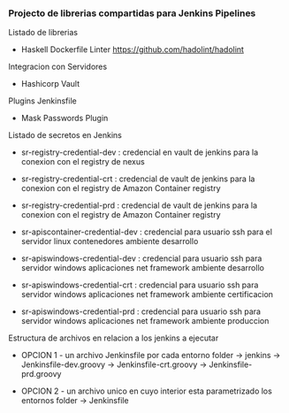### Projecto de librerias compartidas para Jenkins Pipelines



Listado de librerias 

- Haskell Dockerfile Linter   https://github.com/hadolint/hadolint

Integracion con Servidores 
- Hashicorp Vault


Plugins Jenkinsfile

- Mask Passwords Plugin



Listado de secretos en Jenkins

- sr-registry-credential-dev : credencial en vault de jenkins para la conexion con el registry de nexus
- sr-registry-credential-crt : credencial de vault de jenkins para la conexion con el registry de Amazon Container registry
- sr-registry-credential-prd : credencial de vault de jenkins para la conexion con el registry de Amazon Container registry

- sr-apiscontainer-credential-dev : credencial para usuario ssh para el servidor linux contenedores ambiente desarrollo

- sr-apiswindows-credential-dev : credencial para usuario ssh para servidor windows aplicaciones net framework ambiente desarrollo
- sr-apiswindows-credential-crt : credencial para usuario ssh para servidor windows aplicaciones net framework ambiente certificacion
- sr-apiswindows-credential-prd : credencial para usuario ssh para servidor windows aplicaciones net framework ambiente produccion



Estructura de archivos en relacion a los jenkins a ejecutar
* OPCION 1 - un archivo Jenkinsfile por cada entorno
folder
-> jenkins
   -> Jenkinsfile-dev.groovy
   -> Jenkinsfile-crt.groovy
   -> Jenkinsfile-prd.groovy

* OPCION 2 - un archivo unico en cuyo interior esta parametrizado los entornos
folder
-> Jenkinsfile
